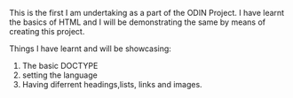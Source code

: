 This is the first I am undertaking as a part of the ODIN Project. I 
have learnt the basics of HTML and I will be demonstrating the same 
by means of creating this project.

Things I have learnt and will be showcasing:
1. The basic DOCTYPE
2. setting the language
3. Having diferrent headings,lists, links and images.
